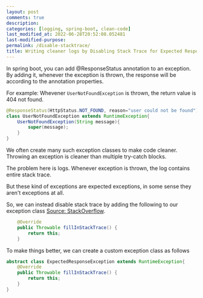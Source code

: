 ```yaml
---
layout: post
comments: true
description: 
categories: [logging, spring-boot, clean-code]
last_modified_at: 2022-06-28T20:52:08.052481
last-modified-purpose:
permalink: /disable-stacktrace/
title: Writing cleaner logs by Disabling Stack Trace for Expected Response Exceptions
---
```


In spring boot, you can add @ResponseStatus annotation to an exception. By adding it, whenever the exception is thrown, the response will be according to the annotation properties.

For example: Whevener `UserNotFoundException` is thrown, the return value is 404 not found.

```java
@ResponseStatus(HttpStatus.NOT_FOUND, reason="user could not be found")
class UserNotFoundException extends RuntimeException{
    UserNotFoundException(String message){
        super(message);
    }
}
```

We often create many such exception classes to make code cleaner. Throwing an exception is cleaner than multiple try-catch blocks.

The problem here is logs. Whenever exception is thrown, the log contains entire stack trace.

But these kind of exceptions are expected exceptions, in some sense they aren't exceptions at all.

So, we can instead disable stack trace by adding the following to our exception class [Source: StackOverflow](https://stackoverflow.com/questions/2317983/how-to-disable-stack-trace-generation-in-a-java-program). 

```java
    @Override
    public Throwable fillInStackTrace() {
        return this;
    }     
```

To make things better, we can create a custom exception class as follows

```java
abstract class ExpectedResponseException extends RuntimeException{
    @Override
    public Throwable fillInStackTrace() {
        return this;
    }   
}
```